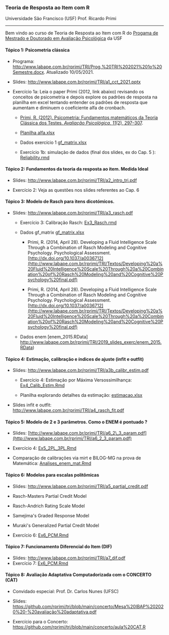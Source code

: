 ### Teoria de Resposta ao Item com R

Universidade São Francisco (USF) Prof. Ricardo Primi

------------------------------------------------------------------------

Bem vindo ao curso de Teoria de Resposta ao Item com R do [Progama de Mestrado e Doutorado em Avaliação Psicológica](https://www.usf.edu.br/ppg/) da USF

#### Tópico 1: Psicometria clássica

-   Programa: <http://www.labape.com.br/rprimi/TRI/Prog.%20TRI%202021%201o%20Semestre.docx>. Atualizado 10/05/2021.

-   Slides: <http://www.labape.com.br/rprimi/TRI/a1_cct_2021.pptx>

-   Exercício 1a: Leia o paper Primi (2012, link abaixo) revisando os conceitos de psicometria e depois explore os padrões de resposta na planilha em excel tentando entender os padrões de resposta que aumentam e diminuem o coeficiente alfa de cronbach.

    -   [Primi, R. (2012). Psicometria: Fundamentos matemáticos da Teoria Clássica dos Testes. *Avaliação Psicológica*, *11*(2), 297–307](http://pepsic.bvsalud.org/pdf/avp/v11n2/v11n2a15.pdf).

    -   [Planilha alfa.xlsx](http://www.labape.com.br/rprimi/TRI/2017_exercicios/alfa.xlsx)

    -   Dados exercício 1 [gf_matrix.xlsx](http://www.labape.com.br/rprimi/TRI/2017_exercicios/gf_matrix.xlsx)

    -   Exercício 1b: simulação de dados (final dos slides, ex do Cap. 5 ): [Reliability.rmd](https://github.com/rprimi/tri/blob/main/aulas_exercicios/Ex_TCT_Reliability.Rmd)

#### Tópico 2: Fundamentos da teoria da resposta ao item. Medida Ideal

-   Slides: <http://www.labape.com.br/rprimi/TRI/a2_intro_tri.pdf>

-   Exercício 2: Veja as questões nos slides referentes ao Cap. 6

#### Tópico 3: Modelo de Rasch para itens dicotómicos.

-   Slides: <http://www.labape.com.br/rprimi/TRI/a3_rasch.pdf>

    -   Exercício 3: Calibração Rasch: [Ex3_Rasch.rmd](https://github.com/rprimi/tri/blob/main/aulas_exercicios/Ex3_Rasch.rmd)

    -   Dados gf_matrix [gf_matrix.xlsx](http://www.labape.com.br/rprimi/TRI/2017_exercicios/gf_matrix.xlsx)

        -   Primi, R. (2014, April 28). Developing a Fluid Intelligence Scale Through a Combination of Rasch Modeling and Cognitive Psychology. Psychological Assessment. [http://dx.doi.org/10.1037/a0036712](http://www.labape.com.br/rprimi/TRI/Textos/Developing%20a%20Fluid%20Intelligence%20Scale%20Through%20a%20Combination%20of%20Rasch%20Modeling%20and%20Cognitive%20Psychology%20final.pdf)

        -   Primi, R. (2014, April 28). Developing a Fluid Intelligence Scale Through a Combination of Rasch Modeling and Cognitive Psychology. Psychological Assessment. [http://dx.doi.org/10.1037/a0036712](http://www.labape.com.br/rprimi/TRI/Textos/Developing%20a%20Fluid%20Intelligence%20Scale%20Through%20a%20Combination%20of%20Rasch%20Modeling%20and%20Cognitive%20Psychology%20final.pdf)

    -   Dados enem [enem_2015.RData] <http://www.labape.com.br/rprimi/TRI/2019_slides_exerc/enem_2015.RData>)

#### Tópico 4: Estimação, calibração e índices de ajuste (infit e outfit)

-   Slides: <http://www.labape.com.br/rprimi/TRI/a3b_calibr_estim.pdf>

    -   Exercício 4: Estimação por Máxima Versossimilhança: [Ex4_Calib_Estim.Rmd](https://github.com/rprimi/tri/blob/main/aulas_exercicios/Ex4_Calib_Estim.Rmd)

    -   Planilha explorando detalhes da estimação: [estimacao.xlsx](http://www.labape.com.br/rprimi/TRI/2017_exercicios/estimacao.xlsx)

-   Slides infit e outfit: <http://www.labape.com.br/rprimi/TRI/a4_rasch_fit.pdf>

#### Tópico 5: Modelo de 2 e 3 parâmetros. Como o ENEM é pontuado ?

-   Slides: [http://www.labape.com.br/primi/TRI/a6_2\_3_param.pdf](http://www.labape.com.br/rprimi/TRI/a6_2_3_param.pdf)

-   Exercício 4: [Ex5_2PL_3PL.Rmd](https://github.com/rprimi/tri/blob/main/aulas_exercicios/Ex5_2PL_3PL.Rmd)

-   Comparação de calibrações via mirt e BILOG-MG na prova de Matemática: [Analises_enem_mat.Rmd](https://github.com/rprimi/tri/blob/main/aulas_exercicios/Analises_enem_mat.Rmd)

#### Tópico 6: Modelos para escalas politômicas

-   Slides: <http://www.labape.com.br/rprimi/TRI/a5_partial_credit.pdf>

-   Rasch-Masters Partial Credit Model

-   Rasch-Andrich Rating Scale Model

-   Samejima's Graded Response Model

-   Muraki's Generalized Partial Credit Model

-   Exercício 6: [Ex6_PCM.Rmd](https://github.com/rprimi/tri/blob/main/aulas_exercicios/Ex6_PCM.Rmd)

#### Tópico 7: Funcionamento Diferencial do Item (DIF)

-   Slides: <http://www.labape.com.br/rprimi/TRI/a7_dif.pdf>
-   Exercício 7: [Ex6_PCM.Rmd](https://github.com/rprimi/tri/blob/main/aulas_exercicios/Ex7_DIF.Rmd)

#### Tópico 8: Avaliação Adaptativa Computadorizada com o CONCERTO (CAT)

-   Convidado especial: Prof. Dr. Carlos Nunes (UFSC)

-   Slides: https://github.com/rprimi/tri/blob/main/concerto/Mesa%20IBAP%202020%20-%20avaliação%20adaptativa.pdf

-   Exercício para o Concerto: https://github.com/rprimi/tri/blob/main/concerto/aula%20CAT.R




